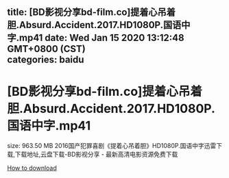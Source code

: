 
title: [BD影视分享bd-film.co]提着心吊着胆.Absurd.Accident.2017.HD1080P.国语中字.mp41
date: Wed Jan 15 2020 13:12:48 GMT+0800 (CST)    
categories: baidu
---

# [BD影视分享bd-film.co]提着心吊着胆.Absurd.Accident.2017.HD1080P.国语中字.mp41
size: 963.50 MB
 2016国产犯罪喜剧《提着心吊着胆》HD1080P.国语中字迅雷下载,下载地址,云盘下载-BD影视分享 - 最新高清电影资源免费下载
 

[How to download](https://bpcam.bemobtrk.com/go/2ceec3aa-1ca2-46d6-b9ff-aaa5c184517c?jno=224)